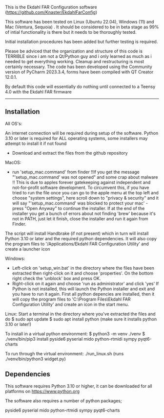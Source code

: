 This is the Ekdahl FAR Configuration software 
(https://github.com/Knaster/EkdahlFarConfig)

This software has been tested on Linux (Ubuntu 22.04), Windows (11) and Mac (Ventura, Sequoia) . 
It should be considered to be in beta stage as 99% of intial functionality is there but it needs to be thoroughly tested.

Initial installation procedures has been added but further testing is required.

Please be adviced that the organization and structure of this code is TERRIBLE since i am not a Qt/Python guy and i
only learned as much as i needed to get everything working. Cleanup and restructuring is most certainly necessary.
The code has been developed using the Community version of PyCharm 2023.3.4, forms have been compiled with
QT Creator 12.0.1.

By default this code will essentially do nothing until connected to a Teensy 4.0 with the Ekdahl FAR firmware

---------------------

Installation
---------------------
All OS's:
	
An internet connection will be required during setup of the software.
Python 3.10 or later is required for ALL operating systems, some installers may attempt to install it if not found
- Download and extract the files from the github repository

MacOS:
- run 'setup_mac.command' from finder
!!If you get the message "'setup_mac.command' was not opened" and some crap about malware !!
This is due to apples forever gatekeeping against independent and not-for-profit software development.
To circumvent this, if you have tried to run the file once you can go to the apple menu at the top left
and choose "system settings", here scroll down to "privacy & security" and it will say
"'setup_mac.command' was blocked to protect your mac' - press "Open Anyway" to continue the installer.
If at the end of the installer you get a bunch of errors about not finding 'brew' because it's not in PATH,
just let it finish, close the installer and run it again from Finder. 

The script will install Handbrake (if not present) which in turn will install Python 3.10 or later and the required python dependencies.
It will also copy the program files to '/Applications/Ekdahl FAR Configuration Utility' and create a launcher icon

Windows:
- Left-click on 'setup_win.bat' in the directory where the files have been extracted
  then right-click on it and choose 'properties'. On the bottom right check the 'unblock' box and press OK.
- Right-click on it again and choose 'run as administrator' and click 'yes'
If Python is not installed, this will launch the Python installer and exit and you have to run it again. 
First all python depencies are installed, then it will copy the program files to
'C:\Program Files\Ekdahl FAR Configuration Utility' and create an icon in the start menu.

Linux:
Start a terminal in the directory where you've extracted the files and do
$ sudo apt update
$ sudo apt install python
(make sure it installs python 3.10 or later!)

To install in a virtual python environment:
$ python3 -m venv ./venv
$ ./venv/bin/pip3 install pyside6 pyserial mido python-rtmidi sympy pyqt6-charts

To run through the virtual environment:
./run_linux.sh
(runs ./venv/bin/python3 widget.py)


Dependencies
---------------------
This software requires Python 3.10 or higher, it can be downloaded for all platforms on https://www.python.org

The software also requires a number of python packages;

pyside6
pyserial
mido
python-rtmidi
sympy
pyqt6-charts
